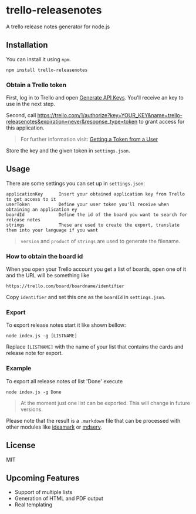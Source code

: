 # trello-releasenotes

A trello release notes generator for node.js

## Installation

You can install it using `npm`.

	npm install trello-releasenotes

### Obtain a Trello token

First, log in to Trello and open [Generate API Keys](https://trello.com/1/appKey/generate "Generate API Keys"). You'll receive an key to use in the next step.

Second, call https://trello.com/1/authorize?key=YOUR_KEY&name=trello-releasenotes&expiration=never&response_type=token to grant access for this application.

> For further information visit: [Getting a Token from a User](https://trello.com/docs/gettingstarted/index.html#getting-a-token-from-a-user "Getting a Token from a User")

Store the key and the given token in `settings.json`.


## Usage

There are some settings you can set up in `settings.json`:

	applicationKey		Insert your obtained application key from Trello to get access to it
	userToken			Define your user token you'll receive when obtaining an application ey
	boardId				Define the id of the board you want to search for release notes
	strings				These are used to create the export, translate them into your language if you want

> `version` and `product` of `strings` are used to generate the filename. 

### How to obtain the board id

When you open your Trello account you get a list of boards, open one of it and the URL will be something like

	https://trello.com/board/boardname/identifier

Copy `identifier` and set this one as the `boardId` in `settings.json`.

### Export

To export release notes start it like shown bellow:

	node index.js -g [LISTNAME]

Replace `[LISTNAME]` with the name of your list that contains the cards and release note for export.

### Example

To export all release notes of list 'Done' execute

	node index.js -g Done

> At the moment just one list can be exported. This will change in future versions.

Please note that the result is a `.markdown` file that can be processed with other modules like [ideamark](https://github.com/devtyr/ideamark "ideamark") or [mdserv](https://github.com/Bonuspunkt/mdserv "mdserv").

## License

MIT

## Upcoming Features

* Support of multiple lists
* Generation of HTML and PDF output
* Real templating

